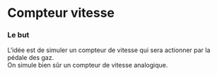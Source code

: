 # Compteur vitesse

### Le but
L'idée est de simuler un compteur de vitesse qui sera actionner par la pédale des gaz.<br>
On simule bien sûr un compteur de vitesse analogique.
